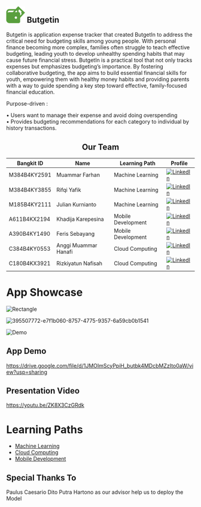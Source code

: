 ## <img src="https://raw.githubusercontent.com/FarhanArfa0905/Butgetin/115ed12cca367f71c6dc17463265f91c50395c35/Group%2072.png" alt="Gambar" width="50">   Butgetin

Butgetin is application expense tracker that created ButgetIn to address the critical need for budgeting skills among young people. With personal finance becoming more complex, families often struggle to teach effective budgeting, leading youth to develop unhealthy spending habits that may cause future financial stress. ButgetIn is a practical tool that not only tracks expenses but emphasizes budgeting’s importance. By fostering collaborative budgeting, the app aims to build essential financial skills for youth, empowering them with healthy money habits and providing parents with a way to guide spending a key step toward effective, family-focused financial education.

Purpose-driven :

•	Users want to manage their expense and avoid doing overspending  
•	Provides budgeting recommendations for each category to individual by history transactions.

<div align="center">
    <h2>Our Team</h2>
</div>

| Bangkit ID  | Name         | Learning Path         | Profile                                      |
|-------------|--------------|-----------------------|----------------------------------------------|
| M384B4KY2591 | Muammar Farhan     | Machine Learning      | [![LinkedIn](https://img.shields.io/badge/LinkedIn-Profile-blue?style=flat&logo=linkedin)](https://www.linkedin.com/in/muammarfarhan2003) |
| M384B4KY3855 | Rifqi Yafik     | Machine Learning      | [![LinkedIn](https://img.shields.io/badge/LinkedIn-Profile-blue?style=flat&logo=linkedin)](https://www.linkedin.com/in/rifqiyafik) |
| M185B4KY2111 | Julian Kurnianto     | Machine Learning      | [![LinkedIn](https://img.shields.io/badge/LinkedIn-Profile-blue?style=flat&logo=linkedin)](https://www.linkedin.com/in/julian-kurnianto-190096233) |
| A611B4KX2194 | Khadija Karepesina   | Mobile Development    | [![LinkedIn](https://img.shields.io/badge/LinkedIn-Profile-blue?style=flat&logo=linkedin)](https://www.linkedin.com/in/khadija-karepesina-2908ab310) |
| A390B4KY1490 | Feris Sebayang  | Mobile Development       | [![LinkedIn](https://img.shields.io/badge/LinkedIn-Profile-blue?style=flat&logo=linkedin)](https://www.linkedin.com/in/feris-sebayang-3672552ab) |
| C384B4KY0553 | Anggi Muammar Hanafi    |  Cloud Computing    | [![LinkedIn](https://img.shields.io/badge/LinkedIn-Profile-blue?style=flat&logo=linkedin)](https://www.linkedin.com/in/anggi-muammar-hanafi) |
| C180B4KX3921 | Rizkiyatun Nafisah   | Cloud Computing       | [![LinkedIn](https://img.shields.io/badge/LinkedIn-Profile-blue?style=flat&logo=linkedin)](https://www.linkedin.com/in/rizkiyatun-nafisah-a1644b269) |


# App Showcase
![Rectangle](https://github.com/user-attachments/assets/958c7fdc-8ea9-4560-9967-2e201e8f3675)

![395507772-e7f1b060-8757-4775-9357-6a59cb0b1541](https://github.com/user-attachments/assets/84e3f989-d762-4d9a-8072-78e7a3000030)

![Demo](https://github.com/user-attachments/assets/f747e48a-ef6f-44aa-b4a5-70f063b1c460)

## App Demo
https://drive.google.com/file/d/1JMOImScyPpiH_butbk4MDcbMZzIto0aW/view?usp=sharing

## Presentation Video
https://youtu.be/ZK8X3CzGRdk

# Learning Paths

- [Machine Learning](https://github.com/FarhanArfa0905/Butgetin/tree/Machine-Learning)
- [Cloud Computing](https://github.com/FarhanArfa0905/Butgetin/tree/CloudComputing)
- [Mobile Development](https://github.com/FarhanArfa0905/Butgetin/tree/MobileDevelopment)

## Special Thanks To
Paulus Caesario Dito Putra Hartono as our advisor help us to deploy the Model
